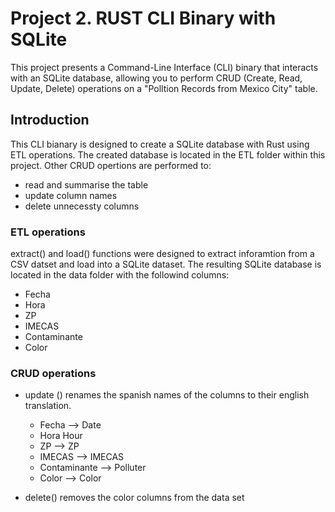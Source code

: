 # Project 2. RUST CLI Binary with SQLite 

This project presents a Command-Line Interface (CLI) binary that interacts with an SQLite database, allowing you to perform CRUD (Create, Read, Update, Delete) operations on a "Polltion Records from Mexico City" table.  

## Introduction
This CLI bianary is designed to create a SQLite database with Rust using ETL operations. The created database is located in the ETL folder within this project. Other CRUD opertions are performed to:
- read and summarise the table
- update column names
- delete unnecessty columns

### ETL operations 
extract() and load() functions were designed to extract inforamtion from a CSV datset and load into a SQLite dataset. The resulting SQLite database is located in the data folder with the followind columns:
- Fecha
- Hora
- ZP
- IMECAS 
- Contaminante
- Color 

### CRUD operations

- update () renames the spanish names of the columns to their english translation. 
    - Fecha --> Date
    - Hora  Hour
    - ZP --> ZP
    - IMECAS --> IMECAS  
    - Contaminante --> Polluter
    - Color --> Color 

- delete() removes the color columns from the data set
